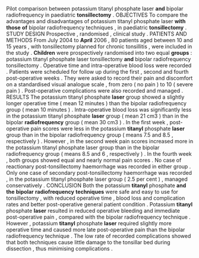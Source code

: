 Pilot comparison between potassium titanyl phosphate laser **and** bipolar radiofrequency in paediatric **tonsillectomy** . OBJECTIVES To compare the advantages and disadvantages of potassium titanyl phosphate laser **with** **those** **of** bipolar radiofrequency techniques , in paediatric **tonsillectomy** . STUDY DESIGN Prospective , randomised , clinical study . PATIENTS AND METHODS From July 2004 to **April** 2006 , 80 patients aged between 10 and 15 years , with tonsillectomy planned for chronic tonsillitis , were included in the study . **Children** were prospectively randomised into two equal **groups** : potassium titanyl phosphate laser tonsillectomy **and** bipolar radiofrequency tonsillectomy . Operative time and intra-operative blood loss were recorded . Patients were scheduled for follow up during the first , second and fourth post-operative weeks . They were asked to record their pain and discomfort on a standardised visual analogue scale , from zero ( no pain ) to 10 ( severe pain ) . Post-operative complications were also recorded and managed . RESULTS The potassium titanyl phosphate **laser** group showed a slightly longer operative time ( mean 12 minutes ) than the bipolar radiofrequency group ( mean 10 minutes ) . Intra-operative blood loss was significantly less in the potassium titanyl phosphate **laser** group ( mean 21 cm3 ) than in the bipolar **radiofrequency** group ( mean 30 cm3 ) . In the first week , post-operative pain scores were less in the potassium **titanyl** phosphate **laser** group than in the bipolar radiofrequency group ( means 7.5 and 8.5 , respectively ) . However , in the second week pain scores increased more in the potassium titanyl phosphate laser group than in the bipolar radiofrequency group ( means 8.5 and 6 , respectively ) . In the fourth week , both groups showed equal and nearly normal pain scores . No case of reactionary post-tonsillectomy haemorrhage was recorded in either group . Only one case of secondary post-tonsillectomy haemorrhage was recorded , in the potassium titanyl phosphate laser group ( 2.5 per cent ) , managed conservatively . CONCLUSION Both the potassium **titanyl** phosphate **and** **the** **bipolar** **radiofrequency** **techniques** were safe and easy to use for tonsillectomy , with reduced operative time , blood loss and complication rates and better post-operative general patient condition . Potassium **titanyl** phosphate **laser** resulted in reduced operative bleeding and immediate post-operative pain , compared with the bipolar radiofrequency technique . However , potassium **titanyl** phosphate **laser** required slightly more operative time and caused more late post-operative pain than the bipolar radiofrequency technique . The low rate of recorded complications showed that both techniques cause little damage to the tonsillar bed during dissection , thus minimising complications . 